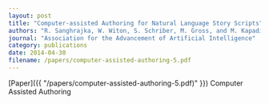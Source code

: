 ```yaml
---
layout: post
title: "Computer-assisted Authoring for Natural Language Story Scripts"
authors: "R. Sanghrajka, W. Witon, S. Schriber, M. Gross, and M. Kapadia"
journal: "Association for the Advancement of Artificial Intelligence"
category: publications
date: 2014-04-30
filename: /papers/computer-assisted-authoring-5.pdf
---
```


[Paper]({{ "/papers/computer-assisted-authoring-5.pdf)" }})
Computer Assisted Authoring
